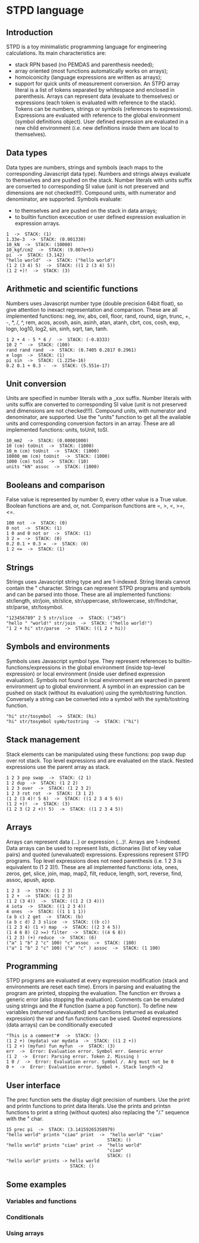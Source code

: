 # STPD language
## Introduction
STPD is a toy minimalistic programming language for engineering calculations. Its main characteristics are: 
- stack RPN based (no PEMDAS and parenthesis needed);
- array oriented (most functions automatically works on arrays);
- homoiconicity (language expressions are written as arrays);
- support for quick units of measurement conversion.
An STPD array literal is a list of tokens separated by whitespace and enclosed in parenthesis. Arrays can represent data (evaluate to themselves) or expressions (each token is evaluated with reference to the stack). Tokens can be numbers, strings or symbols (references to expressions). Expressions are evaluated with reference to the global environment (symbol definitions object). User defined expression are evaluated in a new child environment (i.e. new definitions inside them are local to themselves).
## Data types
Data types are numbers, strings and symbols (each maps to the corresponding Javascript data type). Numbers and strings always evaluate to themselves and are pushed on the stack. 
Number literals with units suffix are converted to corresponding SI value (unit is not preserved and dimensions are not checked!!!). Compound units, with numerator and denominator, are supported.
Symbols evaluate:
- to themselves and are pushed on the stack in data arrays;
- to builtin function excecution or user defined expression evaluation in expression arrays.
```
1  ->  STACK: (1)
1.33e-3  ->  STACK: (0.001330)
10_kN  ->  STACK: (10000)
10_kgf/cm2  ->  STACK: (9.807e+5)
pi  ->  STACK: (3.142)
"hello world"  ->  STACK: ("hello world")
(1 2 (3 4) 5)  ->  STACK: ((1 2 (3 4) 5))
(1 2 +)!  ->  STACK: (3)
```
## Arithmetic and scientific functions
Numbers uses Javascript number type (double precision 64bit float), so give attention to inexact representation and comparison. 
These are all implemented functions: neg, inv, abs, ceil, floor, rand, round, sign, trunc, +, -, *, /, ^, rem, acos, acosh, asin, asinh, atan, atanh, cbrt, cos, cosh, exp, logn, log10, log2, sin, sinh, sqrt, tan, tanh.
```
1 2 + 4 - 5 * 6 /  ->  STACK: (-0.8333)
10 2 ^  ->  STACK: (100)
rand rand rand  ->  STACK: (0.7405 0.2817 0.2961)
e logn  ->  STACK: (1)
pi sin  ->  STACK: (1.225e-16)
0.2 0.1 + 0.3 -  ->  STACK: (5.551e-17)
```
## Unit conversion
Units are specified in number literals with a _xxx suffix. Number literals with units suffix are converted to corresponding SI value (unit is not preserved and dimensions are not checked!!!). Compound units, with numerator and denominator, are supported. Use the "units" function to get all the available units and corresponding conversion factors in an array.
These are all implemented functions: units, toUnit, toSI.
```
10_mm2  ->  STACK: (0.00001000)
10 (cm) toUnit  ->  STACK: (1000)
10_m (cm) toUnit  ->  STACK: (1000)
10000_mm (cm) toUnit  ->  STACK: (1000)
1000 (cm) toSI  ->  STACK: (10)
units "kN" assoc  ->  STACK: (1000)
```
## Booleans and comparison
False value is represented by number 0, every other value is a True value. Boolean functions are and, or, not. Comparison functions are =, >, <, >=, <=.
```
100 not  ->  STACK: (0)
0 not  ->  STACK: (1)
1 0 and 0 not or  ->  STACK: (1)
3 2 =  ->  STACK: (0)
0.2 0.1 + 0.3 =  ->  STACK: (0)
1 2 <=  ->  STACK: (1)
```
## Strings
Strings uses Javascript string type and are 1-indexed. String literals cannot contain the " character. 
Strings can represent STPD programs and symbols and can be parsed into those.
These are all implemented functions: str/length, str/join, str/slice, str/uppercase, str/lowercase, str/findchar, str/parse, str/tosymbol.
```
"123456789" 2 5 str/slice  ->  STACK: ("345")
"hello " "world!" str/join  ->  STACK: ("hello world!")
"1 2 + hi" str/parse  ->  STACK: ((1 2 + hi))
```
## Symbols and environments
Symbols uses Javascript symbol type. They represent references to builtin-functions/expressions in the global environment (inside top-level expression) or local environment (inside user defined expression evaluation). Symbols not found in local environment are searched in parent environment up to global environment.
A symbol in an expression can be pushed on stack (without its evaluation) using the symb/tostring function. Conversely a string can be converted into a symbol with the symb/tostring function.
```
"hi" str/tosymbol  ->  STACK: (hi)
"hi" str/tosymbol symb/tostring  ->  STACK: ("hi")
```
## Stack management
Stack elements can be manipulated using these functions: pop swap dup over rot stack. Top level expressions and are evaluated on the stack. Nested expressions use the parent array as stack. 
```
1 2 3 pop swap  ->  STACK: (2 1)
1 2 dup  ->  STACK: (1 2 2)
1 2 3 over  ->  STACK: (1 2 3 2)
1 2 3 rot rot  ->  STACK: (3 1 2)
(1 2 (3 4)! 5 6)  ->  STACK: ((1 2 3 4 5 6))
(1 2 +)!  ->  STACK: (3)
(1 2 3 (2 2 +)! 5)  ->  STACK: ((1 2 3 4 5))
```
## Arrays
Arrays can represent data (...) or expression (...)!. Arrays are 1-indexed.
Data arrays can be used to represent lists, dictionaries (list of key value pairs) and quoted (unevaluated) expressions.
Expressions represent STPD programs. Top level expressions does not need parenthesis (i.e. 1 2 3 is equivalent to (1 2 3)!).
These are all implemented functions: iota, ones, zeros, get, slice, join, map, map2, filt, reduce, length, sort, reverse, find, assoc, apush, apop.
```
1 2 3  ->  STACK: (1 2 3)
1 2 +  ->  STACK: (1 2 3)
(1 2 (3 4))  ->  STACK: ((1 2 (3 4)))
4 iota  ->  STACK: ((1 2 3 4))
4 ones  ->  STACK: ((1 1 1 1))
(a b c) 2 get  ->  STACK: (b)
(a b c d) 2 3 slice  ->  STACK: ((b c))
(1 2 3 4) (1 +) map  ->  STACK: ((2 3 4 5))
(1 4 6 8) (2 >=) filter  ->  STACK: ((4 6 8))
(1 2 3) (+) reduce  ->  STACK: (6)
("a" 1 "b" 2 "c" 100) "c" assoc  ->  STACK: (100)
("a" 1 "b" 2 "c" 100) ("a" "c" ) assoc  ->  STACK: (1 100)
```
## Programming
STPD programs are evaluated at every expression modification (stack and environments are reset each time).
Errors in parsing and evaluating the program are printed, stopping the evaluation. The function err throws a generic error (also stopping the evaluation).
Comments can be emulated using strings and the # function (same a pop function).
To define new variables (returned unevaluated) and functions (returned as evaluated expression) the var and fun functions can be used.
Quoted expressions (data arrays) can be conditionally executed
```
"This is a comment"#  ->  STACK: ()
(1 2 +) (mydata) var mydata  ->  STACK: ((1 2 +))
(1 2 +) (myfun) fun myfun  ->  STACK: (3)
err  ->  Error: Evaluation error. Symbol err. Generic error
(1 2  ->  Error: Parsing error. Token 2. Missing )
1 0 /  ->  Error: Evaluation error. Symbol /. Arg must not be 0
0 +  ->  Error: Evaluation error. Symbol +. Stack length <2
```
## User interface
The prec function sets the display digit precision of numbers.
Use the print and printn functions to print data literals. Use the prints and printsn functions to print a string (without quotes) also replacing the "/." sequence with the " char.
```
15 prec pi  ->  STACK: (3.14159265358979)
"hello world" printn "ciao" print  ->  "hello world" "ciao" 
                                      STACK: ()
"hello world" printn "ciao" print ->  "hello world"
                                      "ciao" 
                                      STACK: ()
"hello world" prints -> hello world 
                        STACK: ()
```
## Some examples
### Variables and functions
### Conditionals
### Using arrays
